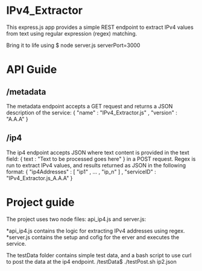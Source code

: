 IPv4_Extractor
==============

This express.js app provides a simple REST endpoint to extract IPv4 values from text using regular expression (regex) matching.

Bring it to life using <path to app>$ node server.js serverPort=3000

API Guide
=========

/metadata
---------
The metadata endpoint accepts a GET request and returns a JSON description of the service:
  {
    "name" : "IPv4_Extractor.js" ,
    "version" : "A.A.A"
  }

/ip4
-----

The ip4 endpoint accepts JSON where text content is provided in the text field: { text : "Text to be processed goes here" } in a POST request.  Regex is run to extract IPv4 values, and results returned as JSON in the following format:
  {
    "ip4Addresses" : [ "ip1" , ... , "ip_n" ] ,
     "serviceID" : "IPv4_Extractor.js_A.A.A"
  }


Project guide
=============

The project uses two node files: api_ip4.js and server.js:

*api_ip4.js contains the logic for extracting IPv4 addresses using regex.
*server.js contains the setup and cofig for the erver and executes the service.
 
The testData folder contains simple test data, and a bash script to use curl to post the data at the ip4 endpoint.
<path to app>/testData$ ./testPost.sh ip2.json
